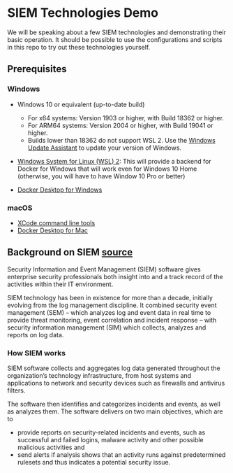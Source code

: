 # SIEM Technologies Demo

We will be speaking about a few SIEM technologies and demonstrating their basic operation. It should be possible to use the configurations and scripts in this repo to try out these technologies yourself. 

## Prerequisites 

### Windows

- Windows 10 or equivalent (up-to-date build)
    - For x64 systems: Version 1903 or higher, with Build 18362 or higher.
    - For ARM64 systems: Version 2004 or higher, with Build 19041 or higher.
    - Builds lower than 18362 do not support WSL 2. Use the [Windows Update
      Assistant](https://www.microsoft.com/software-download/windows10) to
      update your version of Windows.

- [Windows System for Linux (WSL) 2](https://docs.microsoft.com/en-us/windows/wsl/install-win10#manual-installation-steps): This will provide a backend for Docker for Windows that will work even for Windows 10 Home (otherwise, you will have to have Window 10 Pro or better)
- [Docker Desktop for Windows](https://docs.docker.com/docker-for-windows/install/)

### macOS

- [XCode command line tools](https://medium.com/flawless-app-stories/install-command-line-tools-on-macos-catalina-anansewaa-com-6f8c63120fd8)
- [Docker Desktop for Mac](https://docs.docker.com/docker-for-mac/install/)

## Background on SIEM [source](https://www.csoonline.com/article/2124604/what-is-siem-software-how-it-works-and-how-to-choose-the-right-tool.html)

Security Information and Event Management (SIEM) software gives enterprise security professionals both insight into and a track record of the activities within their IT environment. 

SIEM technology has been in existence for more than a decade, initially evolving from the log management discipline. It combined security event management (SEM) – which analyzes log and event data in real time to provide threat monitoring, event correlation and incident response – with security information management (SIM) which collects, analyzes and reports on log data.           

### How SIEM works

SIEM software collects and aggregates log data generated throughout the organization’s technology infrastructure, from host systems and applications to network and security devices such as firewalls and antivirus filters.

The software then identifies and categorizes incidents and events, as well as analyzes them. The software delivers on two main objectives, which are to

- provide reports on security-related incidents and events, such as successful
  and failed logins, malware activity and other possible malicious activities
  and
- send alerts if analysis shows that an activity runs against predetermined
  rulesets and thus indicates a potential security issue.


